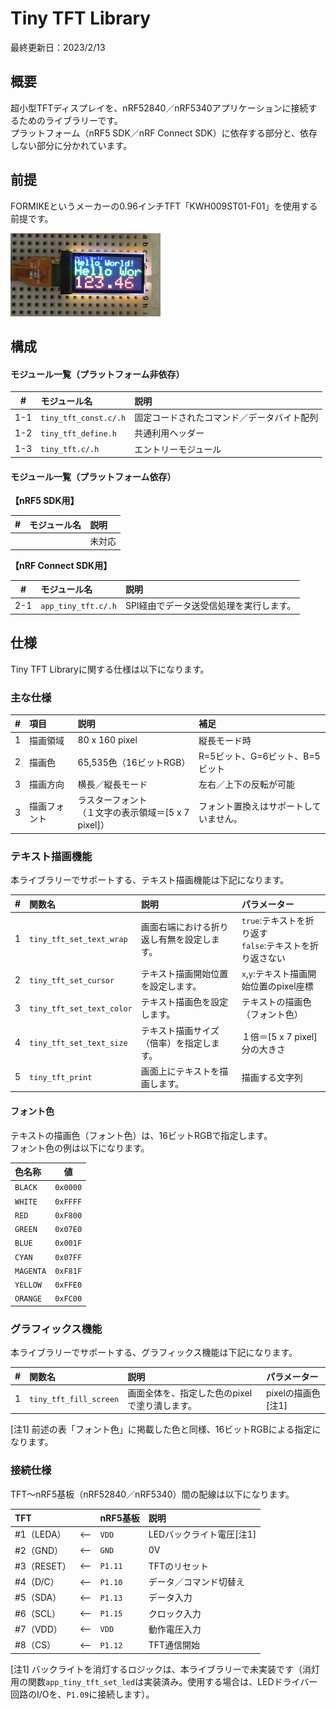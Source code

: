 # Tiny TFT Library

最終更新日：2023/2/13

## 概要
超小型TFTディスプレイを、nRF52840／nRF5340アプリケーションに接続するためのライブラリーです。<br>
プラットフォーム（nRF5 SDK／nRF Connect SDK）に依存する部分と、依存しない部分に分かれています。

## 前提

FORMIKEというメーカーの0.96インチTFT「KWH009ST01-F01」を使用する前提です。

<img src="../assets01/0003.jpg" width="240">


## 構成

#### モジュール一覧（プラットフォーム非依存）

|#|モジュール名|説明|
|:---:|:---|:---|
|1-1|`tiny_tft_const.c/.h`|固定コードされたコマンド／データバイト配列|
|1-2|`tiny_tft_define.h`|共通利用ヘッダー|
|1-3|`tiny_tft.c/.h`|エントリーモジュール|

#### モジュール一覧（プラットフォーム依存）

<b>【nRF5 SDK用】</b>

|#|モジュール名|説明|
|:---:|:---|:---|
|||未対応|

<b>【nRF Connect SDK用】</b>

|#|モジュール名|説明|
|:---:|:---|:---|
|2-1|`app_tiny_tft.c/.h`|SPI経由でデータ送受信処理を実行します。|

## 仕様
Tiny TFT Libraryに関する仕様は以下になります。

### 主な仕様

|#|項目|説明|補足|
|:---:|:---|:---|:---|
|1|描画領域|80 x 160 pixel|縦長モード時|
|2|描画色|65,535色（16ビットRGB）|R=5ビット、G=6ビット、B=5ビット|
|3|描画方向|横長／縦長モード|左右／上下の反転が可能|
|3|描画フォント|ラスターフォント<br>（１文字の表示領域＝[5 x 7 pixel]）|フォント置換えはサポートしていません。|

### テキスト描画機能
本ライブラリーでサポートする、テキスト描画機能は下記になります。

|#|関数名|説明|パラメーター|
|:---:|:---|:---|:---|
|1|`tiny_tft_set_text_wrap`|画面右端における折り返し有無を設定します。|`true`:テキストを折り返す<br>`false`:テキストを折り返さない|
|2|`tiny_tft_set_cursor`|テキスト描画開始位置を設定します。|`x`,`y`:テキスト描画開始位置のpixel座標|
|3|`tiny_tft_set_text_color`|テキスト描画色を設定します。|テキストの描画色（フォント色）|
|4|`tiny_tft_set_text_size`|テキスト描画サイズ（倍率）を指定します。|１倍＝[5 x 7 pixel]分の大きさ|
|5|`tiny_tft_print`|画面上にテキストを描画します。|描画する文字列|

#### フォント色
テキストの描画色（フォント色）は、16ビットRGBで指定します。<br>
フォント色の例は以下になります。

|色名称|値|
|:---|:---:|
|`BLACK`|`0x0000`|
|`WHITE`|`0xFFFF`|
|`RED`|`0xF800`|
|`GREEN`|`0x07E0`|
|`BLUE`|`0x001F`|
|`CYAN`|`0x07FF`|
|`MAGENTA`|`0xF81F`|
|`YELLOW`|`0xFFE0`|
|`ORANGE`|`0xFC00`|

### グラフィックス機能
本ライブラリーでサポートする、グラフィックス機能は下記になります。

|#|関数名|説明|パラメーター|
|:---:|:---|:---|:---|
|1|`tiny_tft_fill_screen`|画面全体を、指定した色のpixelで塗り潰します。|pixelの描画色[注1]|

[注1] 前述の表「フォント色」に掲載した色と同様、16ビットRGBによる指定になります。

### 接続仕様

TFT〜nRF5基板（nRF52840／nRF5340）間の配線は以下になります。

|TFT||nRF5基板|説明|
|:--|:--:|:--|:--|
|#1（LEDA）|<--|`VDD`|LEDバックライト電圧[注1]|
|#2（GND）|<--|`GND`|0V|
|#3（RESET）|<--|`P1.11`|TFTのリセット|
|#4（D/C）|<--|`P1.10`|データ／コマンド切替え|
|#5（SDA）|<--|`P1.13`|データ入力|
|#6（SCL）|<--|`P1.15`|クロック入力|
|#7（VDD）|<--|`VDD`|動作電圧入力|
|#8（CS）|<--|`P1.12`|TFT通信開始|

[注1] バックライトを消灯するロジックは、本ライブラリーで未実装です（消灯用の関数`app_tiny_tft_set_led`は実装済み。使用する場合は、LEDドライバー回路のI/Oを、`P1.09`に接続します）。
